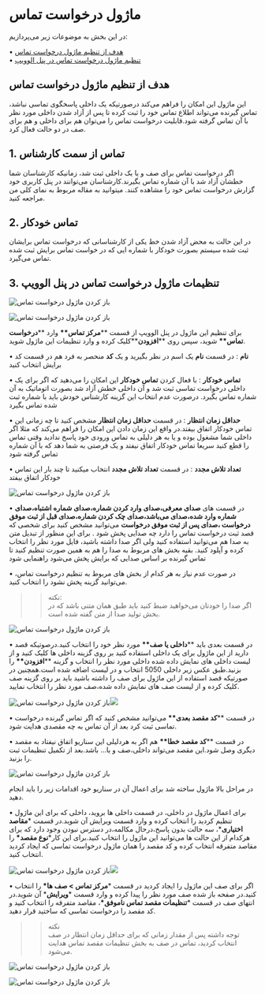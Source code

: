 # ماژول درخواست تماس

در این بخش به موضوعات زیر می‌پردازیم:

• [هدف از تنظیم ماژول درخواست تماس ](#ThePurposeOfSettingUpTheCallRequestModule)<br>
• [تنظیم ماژول درخواست تماس در پنل الوویپ ](#SettingTheCallRequestModuleInTheAlovoipPanel)<br>

## هدف از تنظیم ماژول درخواست تماس

این ماژول این امکان را فراهم می‌کند درصورتیکه یک داخلی پاسخگوی تماسی نباشد، تماس گیرنده می‌تواند اطلاع تماس خود را ثبت کرده تا پس از آزاد شدن داخلی مورد نظر با آن تماس گرفته شود.قابلیت درخواست تماس را می‌توان هم برای داخلی و هم برای صف  در دو حالت فعال کرد.

## 1. تماس از سمت کارشناس<br>
اگر درخواست تماس برای صف و یا یک داخلی ثبت شد، زمانیکه کارشناسان  شما خطشان آزاد شد با آن شماره تماس بگیرند.کارشناسان می‌توانند در پنل کاربری خود گزارش درخواست تماس خود را مشاهده کنند. میتوانید به مقاله مربوط به نمای کلی من مراجعه کنید.<br>
## 2. تماس خودکار

در این حالت به محض آزاد شدن خط یکی از کارشناسانی که درخواست تماس برایشان ثبت شده  سیستم بصورت خودکار با شماره ایی که در خواست تماس برایش ثبت شده تماس می‌گیرد.

## 3. تنظیمات ماژول درخواست تماس در پنل الوویپ 

![باز کردن ماژول درخواست تماس ](./Images/Callrequest002.png)

![باز کردن ماژول درخواست تماس ](./Images/Callrequest001.png)

برای تنظیم این ماژول در پنل الوویپ از قسمت \*\***مرکز تماس\*\*** وارد \*\***درخواست تماس\*\*** شوید، سپس روی \*\***افزودن**\*\*کلیک کرده و وارد تنظیمات این ماژول شوید. <br>

•   **نام** :	در قسمت **نام** یک اسم در نظر بگیرید و یک **کد** منحصر به فرد هم در قسمت کد برایش انتخاب کنید

• **تماس خودکار** : 	با فعال کردن **تماس خودکار** این امکان را می‌دهید که اگر برای یک داخلی درخواست تماسی ثبت شد و آن داخلی خطش آزاد شد بصورت اتوماتیک به آن شماره تماس بگیرد. درصورت عدم انتخاب این گزینه کارشناس خودش باید با شماره ثبت شده تماس بگیرد

• **حداقل زمان انتظار** : 	در قسمت **حداقل زمان انتظار** مشخص کنید تا چه زمانی این تماس خودکار اتفاق بیفتد.در واقع این زمان دادن این امکان را فراهم می‌کند که مثلا اگر داخلی شما مشغول بوده و یا به هر دلیلی به تماس ورودی خود  پاسخ ندادید وقتی تماس را قطع ‌کنید سریعا تماس خودکار اتفاق نیفتد و یک فرصتی به شما دهد که با آن شماره تماس  گرفته شود

• **تعداد تلاش مجدد** : 	در قسمت **تعداد تلاش مجدد** انتخاب میکنید تا چند بار این تماس خودکار اتفاق بیفتد

![باز کردن ماژول درخواست تماس ](./Images/Callrequest003.jpeg)

• 	در قسمت های **صدای معرفی،صدای وارد کردن شماره،صدای شماره اشتباه،صدای شماره وارد شده،صدای می‌باشد،صدای چک کردن شماره،صدای قبل از ثبت موفق درخواست ،صدای پس از ثبت موفق درخواست** می‌توانید مشخص کنید برای شخصی که قصد ثبت درخواست تماس را دارد  چه صدایی پخش شود . برای این منظور از تبدیل متن به صدا هم می‌توانید استفاده کنید ولی اگر صدا داشته باشید، فایل مورد نظر را انتخاب کرده و آپلود کنید. بقیه بخش های  مربوط  به صدا را هم به همین صورت تنظیم کنید تا تماس گیرنده بر اساس صدایی که برایش پخش می‌شود راهنمایی شود

• در صورت عدم نیاز به هر کدام از بخش های مربوط به تنظیم درخواست تماس، می‌توانید گزینه پخش نشود را انتخاب کنید.<br>

>>نکته:<br>
اگر صدا را خودتان می‌خواهید ضبط کنید باید طبق همان متنی باشد که در بخش تولید صدا از متن گفته شده است.


![باز کردن ماژول درخواست تماس ](./Images/Callrequest004.png)

• در قسمت بعدی باید \*\***داخلی یا صف\*\*** مورد نظر خود را انتخاب کنید.درصوتیکه قصد دارید از این ماژول برای یک داخلی استفاده کنید بر روی گزینه داخلی ها کلیک کنید و از لیست داخلی های نمایش داده شده داخلی مورد نظر را انتخاب  و گزینه \*\***افزودن\*\*** را بزنید.طبق عکس زیر داخلی 5050 انتخاب و در لیست اضافه شده است.همچنین در صورتیکه قصد استفاده از این ماژول برای صف را داشته باشید باید  بر روی گزینه صف کلیک کرده و از لیست صف های نمایش داده شده،صف مورد نظر را انتخاب نمایید.<br>



![باز کردن ماژول درخواست تماس ](./Images/Callrequest005.png)![](./Images/Callrequest006.png)

• در قسمت \*\***کد مقصد بعدی\*\*** می‌توانید مشخص کنید که اگر تماس گیرنده درخواست تماسی ثبت کرد بعد از آن تماس به چه مقصدی هدایت شود.<br>

• در قسمت \*\***کد مقصد خطا\*\*** هم اگر به هردلیلی این سناریو اتفاق نیفتاد به مقصد دیگری وصل شود.این مقصد می‌تواند داخلی،صف و یا... باشد.بعد از تکمیل تنظیمات ثبت را بزنید.<br>

![باز کردن ماژول درخواست تماس ](./Images/Callrequest007.png)

در مراحل بالا ماژول ساخته شد برای اعمال آن در سناریو خود اقدامات زیر را باید انجام دهید.

• برای اعمال ماژول در داخلی، در قسمت داخلی ها بروید، داخلی که برای این ماژول تنظیم کردید را انتخاب کرده و وارد  قسمت ویرایش آن شوید.در قسمت \***مقاصد اختیاری**\*،  سه حالت بدون پاسخ،درحال مکالمه،در دسترس نبودن وجود دارد که برای هرکدام از این حالت ها می‌توانید این ماژول را انتخاب کنید.برای این کار\***نوع مقصد\*** را مقاصد متفرقه انتخاب کرده و کد مقصد را همان ماژول درخواست تماسی که ایجاد کردید انتخاب کنید.<br>

![باز کردن ماژول درخواست تماس ](./Images/Callrequest008.png)![](./Images/Callrequest009.png)

• اگر برای صف این ماژول را ایجاد کردید در قسمت \***مرکز تماس > صف ها\*** را انتخاب کنید.در صفحه باز شده صف مورد نظر را پیدا کرده و وارد قسمت \***ویرایش**\* آن شوید.در انتهای صف در قسمت \***تنظیمات مقصد تماس ناموفق\***، مقاصد متفرقه را انتخاب کنید و کد مقصد را درخواست تماسی که ساختید قرار دهید.<br>

>>نکته<br>
توجه داشته پس از مقدار زمانی که برای حداقل زمان انتظار در صف انتخاب کردید، تماس در صف به بخش تنظیمات مقصد تماس هدایت می‌شود.

![باز کردن ماژول درخواست تماس ](./Images/Callrequest0010.png)

![باز کردن ماژول درخواست تماس ](./Images/Callrequest0011.png)
